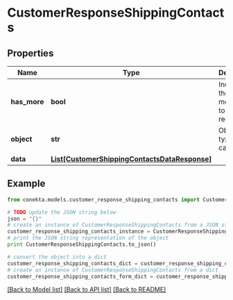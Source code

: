 # CustomerResponseShippingContacts


## Properties
Name | Type | Description | Notes
------------ | ------------- | ------------- | -------------
**has_more** | **bool** | Indicates if there are more pages to be requested | 
**object** | **str** | Object type, in this case is list | 
**data** | [**List[CustomerShippingContactsDataResponse]**](CustomerShippingContactsDataResponse.md) |  | [optional] 

## Example

```python
from conekta.models.customer_response_shipping_contacts import CustomerResponseShippingContacts

# TODO update the JSON string below
json = "{}"
# create an instance of CustomerResponseShippingContacts from a JSON string
customer_response_shipping_contacts_instance = CustomerResponseShippingContacts.from_json(json)
# print the JSON string representation of the object
print CustomerResponseShippingContacts.to_json()

# convert the object into a dict
customer_response_shipping_contacts_dict = customer_response_shipping_contacts_instance.to_dict()
# create an instance of CustomerResponseShippingContacts from a dict
customer_response_shipping_contacts_form_dict = customer_response_shipping_contacts.from_dict(customer_response_shipping_contacts_dict)
```
[[Back to Model list]](../README.md#documentation-for-models) [[Back to API list]](../README.md#documentation-for-api-endpoints) [[Back to README]](../README.md)


